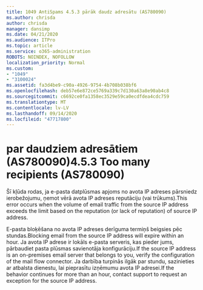 ```yaml
---
title: 1049 AntiSpams 4.5.3 pārāk daudz adresātu (AS780090)
ms.author: chrisda
author: chrisda
manager: dansimp
ms.date: 04/21/2020
ms.audience: ITPro
ms.topic: article
ms.service: o365-administration
ROBOTS: NOINDEX, NOFOLLOW
localization_priority: Normal
ms.custom:
- "1049"
- "3100024"
ms.assetid: fa3d4be9-c90a-4926-9754-4b708b038bf6
ms.openlocfilehash: deb57e6e872ce5769a339c7d130a63a8e90ab4c8
ms.sourcegitcommit: c6692ce0fa1358ec3529e59ca0ecdfdea4cdc759
ms.translationtype: MT
ms.contentlocale: lv-LV
ms.lasthandoff: 09/14/2020
ms.locfileid: "47717800"
---
```

# <a name="453-too-many-recipients-as780090"></a><span data-ttu-id="e2a83-102">par daudziem adresātiem (AS780090)</span><span class="sxs-lookup"><span data-stu-id="e2a83-102">4.5.3 Too many recipients (AS780090)</span></span>

<span data-ttu-id="e2a83-103">Šī kļūda rodas, ja e-pasta datplūsmas apjoms no avota IP adreses pārsniedz ierobežojumu, ņemot vērā avota IP adreses reputāciju (vai trūkums).</span><span class="sxs-lookup"><span data-stu-id="e2a83-103">This error occurs when the volume of email traffic from the source IP address exceeds the limit based on the reputation (or lack of reputation) of source IP address.</span></span>

<span data-ttu-id="e2a83-104">E-pasta bloķēšana no avota IP adreses derīguma termiņš beigsies pēc stundas.</span><span class="sxs-lookup"><span data-stu-id="e2a83-104">Blocking email from the source IP address will expire within an hour.</span></span> <span data-ttu-id="e2a83-105">Ja avota IP adrese ir lokāls e-pasta serveris, kas pieder jums, pārbaudiet pasta plūsmas savienotāja konfigurāciju.</span><span class="sxs-lookup"><span data-stu-id="e2a83-105">If the source IP address is an on-premises email server that belongs to you, verify the configuration of the mail flow connector.</span></span> <span data-ttu-id="e2a83-106">Ja darbība turpinās ilgāk par stundu, sazinieties ar atbalsta dienestu, lai pieprasītu izņēmumu avota IP adresei.</span><span class="sxs-lookup"><span data-stu-id="e2a83-106">If the behavior continues for more than an hour, contact support to request an exception for the source IP address.</span></span>
